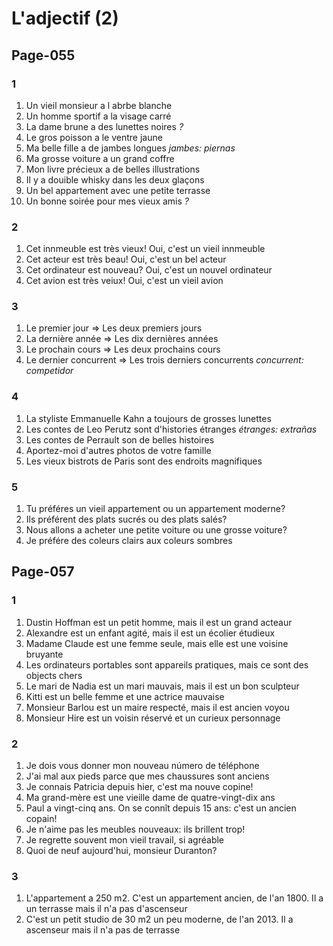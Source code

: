 # L'adjectif (2)

## Page-055

### 1
1. Un vieil monsieur a l abrbe blanche
1. Un homme sportif a la visage carré
1. La dame brune a des lunettes noires *?*
1. Le gros poisson a le ventre jaune
1. Ma belle fille a de jambes longues *jambes: piernas*
1. Ma grosse voiture a un grand coffre
1. Mon livre précieux a de belles illustrations
1. Il y a douible whisky dans les deux glaçons
1. Un bel appartement avec une petite terrasse
1. Un bonne soirée pour mes vieux amis *?*

### 2
1. Cet innmeuble est très vieux! Oui, c'est un vieil innmeuble
1. Cet acteur est très beau! Oui, c'est un bel acteur
1. Cet ordinateur est nouveau? Oui, c'est un nouvel ordinateur
1. Cet avion est très veiux! Oui, c'est un vieil avion

### 3
1. Le premier jour => Les deux premiers jours
1. La dernière année => Les dix dernières années
1. Le prochain cours => Les deux prochains cours
1. Le dernier concurrent => Les trois derniers concurrents *concurrent: competidor*

### 4
1. La styliste Emmanuelle Kahn a toujours de grosses lunettes
1. Les contes de Leo Perutz sont d'histories étranges *étranges: extrañas*
1. Les contes de Perrault son de belles histoires
1. Aportez-moi d'autres photos de votre famille
1. Les vieux bistrots de Paris sont des endroits magnifiques

### 5
1. Tu préféres un vieil appartement ou un appartement moderne?
1. Ils préférent des plats sucrés ou des plats salés?
1. Nous allons a acheter une petite voiture ou une grosse voiture?
1. Je préfére des coleurs clairs aux coleurs sombres

## Page-057

### 1
1. Dustin Hoffman est un petit homme, mais il est un grand acteaur
1. Alexandre est un enfant agité, mais il est un écolier étudieux
1. Madame Claude est une femme seule, mais elle est une voisine bruyante
1. Les ordinateurs portables sont appareils pratiques, mais ce sont des objects chers
1. Le mari de Nadia est un mari mauvais, mais il est un bon sculpteur
1. Kitti est un belle femme et une actrice mauvaise
1. Monsieur Barlou est un maire respecté, mais il est ancien voyou
1. Monsieur Hire est un voisin réservé et un curieux personnage

### 2
1. Je dois vous donner mon nouveau número de téléphone
1. J'ai mal aux pieds parce que mes chaussures sont anciens
1. Je connais Patricia depuis hier, c'est ma nouve copine!
1. Ma grand-mère est une vieille dame de quatre-vingt-dix ans
1. Paul a vingt-cinq ans. On se connît depuis 15 ans: c'est un ancien copain!
1. Je n'aime pas les meubles nouveaux: ils brillent trop!
1. Je regrette souvent mon vieil travail, si agréable
1. Quoi de neuf aujourd'hui, monsieur Duranton?

### 3
1. L'appartement a 250 m2. C'est un appartement ancien, de l'an 1800. Il a un terrasse mais il n'a pas d'ascenseur
1. C'est un petit studio de 30 m2 un peu moderne, de l'an 2013. Il a ascenseur mais il n'a pas de terrasse